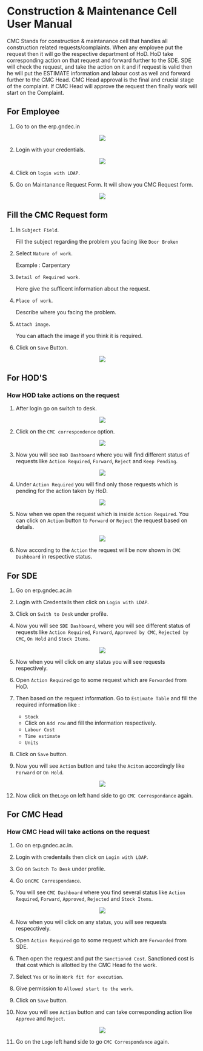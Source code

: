 # Construction & Maintenance Cell User Manual

CMC Stands for construction & maintanance cell that handles all construction related requests/complaints. When any employee put the request then it will go the respective department of HoD. HoD take corresponding action on that request and forward further to the SDE. SDE will check the request, and take the action on it and if request is valid then he will put the ESTIMATE information and labour cost as well and forward further to the CMC Head. CMC Head approval is the final and crucial stage of the complaint. If CMC Head will approve the request then finally work will start on the Complaint.

## For Employee

1. Go to on the erp.gndec.in

<p align="center">
  <img src="Images/c1.png" />
</p>

2. Login with your credentials.
   
<p align="center">
  <img src="Images/c2.png" />
</p>

   
4. Click on `login with LDAP`.

5. Go on Maintanance Request Form. It will show you CMC Request form.

<p align="center">
  <img src="Images/c3.png" />
</p>


## Fill the CMC Request form 

1. In `Subject Field`. 

   Fill the subject regarding the problem you facing like `Door Broken` 
   
2. Select `Nature of work`.
   
   Example : Carpentary 
   
3. `Detail of Required work`. 

   Here give the sufficent information about the request.
   
4. `Place of work`.
 
   Describe where you facing the problem.
   
5. `Attach image`.

   You can attach the image if you think it is required.
   
6. Click on `Save` Button.

<p align="center">
  <img src="Images/c4.png" />
</p>


## For HOD'S

### How HOD take actions on the request

1. After login go on switch to desk.

<p align="center">
  <img src="Images/c5.png" />
</p>


2. Click on the `CMC correspondence` option.

<p align="center">
  <img src="Images/c6.png" />
</p>


3. Now you will see `HoD Dashboard` where you will find different status of requests like `Action Required`, `Forward`, `Reject` and `Keep Pending`.

<p align="center">
  <img src="Images/c7.png" />
</p>


4. Under `Action Required` you will find only those requests which is pending for the action taken by HoD.

<p align="center">
  <img src="Images/c8.png" />
</p>

5. Now when we open the request which is inside `Action Required`. You can click on `Action` button to `Forward` or `Reject` the request based on  details.

<p align="center">
  <img src="Images/c9.png" />
</p>


6. Now according to the `Action` the request will be now shown in `CMC Dashboard` in respective status.


## For SDE

1. Go on erp.gndec.ac.in

2. Login with Credentails then click on `Login with LDAP`.

3. Click on `Swith to Desk` under profile.

4. Now you will see `SDE Dashboard`, where you will see different status of requests like `Action Required`, `Forward`, `Approved by CMC`, `Rejected by CMC`, `On Hold` and `Stock Items`.

<p align="center">
  <img src="Images/c10.png" />
</p>


5. Now when you will click on any status you will see requests respectively.

6. Open `Action Required` go to some request which are `Forwarded` from HoD.

7. Then based on the request information. Go to `Estimate Table` and fill the required information like :

   - `Stock`
   - Click on `Add row` and fill the information respectively.
   - `Labour Cost`
   - `Time estimate`
   - `Units`
   
10. Click on `Save` button.

11. Now you will see `Action` button and take the `Aciton` accordingly like `Forward` or `On Hold`.

<p align="center">
  <img src="Images/c11.png" />
</p>


12. Now click on the`Logo` on left hand side to go `CMC Correspondance` again.


## For CMC Head

### How CMC Head will take actions on the request

1. Go on erp.gndec.ac.in.

2. Login with credentails then click on `Login with LDAP`.

4. Go on `Switch To Desk` under profile.

5. Go on`CMC Correspondance`.

3. You will see `CMC Dashboard` where you find several status like `Action Required`, `Forward`, `Approved`, `Rejected` and `Stock Items`.

<p align="center">
  <img src="Images/c12.png" />
</p>


4. Now when you will click on any status, you will see requests respecctively.

5. Open `Action Required` go to some request which are `Forwarded` from SDE.

6.  Then open the request and put the `Sanctioned Cost`. Sanctioned cost is that cost which is allotted by the CMC Head fo the work.

7. Select `Yes` or `No` in `Work fit for execution`.

8. Give permission to `Allowed start to the work`.

9. Click on `Save` button.

10. Now you will see `Action` button and can take corresponding action like `Approve` and `Reject`.

<p align="center">
  <img src="Images/c13.png" />
</p>


11. Go on the `Logo` left hand side to go `CMC Correspondance` again.
